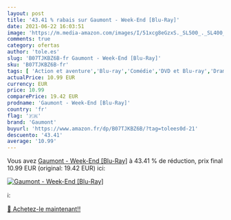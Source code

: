 ```yaml
---
layout: post
title: '43.41 % rabais sur Gaumont - Week-End [Blu-Ray]'
date: 2021-06-22 16:03:51
image: 'https://m.media-amazon.com/images/I/51xcg8eGzxS._SL500_._SL400_.jpg'
comments: true
category: ofertas
author: 'tole.es'
slug: 'B07TJKBZ6B-fr Gaumont - Week-End [Blu-Ray]'
sku: 'B07TJKBZ6B-fr'
tags: [ 'Action et aventure','Blu-ray','Comédie','DVD et Blu-ray','Drame et émotion','Featured Categories','Films','gaumont', ]
actualPrice: 10.99 EUR
currency: EUR
price: 10.99
comparePrice: 19.42 EUR
prodname: 'Gaumont - Week-End [Blu-Ray]'
country: 'fr'
flag: '🇫🇷'
brand: 'Gaumont'
buyurl: 'https://www.amazon.fr/dp/B07TJKBZ6B/?tag=tolees0d-21'
descuento: '43.41'
average: '10.99'
---
```


Vous avez [Gaumont - Week-End [Blu-Ray]](https://www.amazon.fr/dp/B07TJKBZ6B/?tag=tolees0d-21)  à  43.41 % de réduction, prix final  10.99 EUR (original: 19.42 EUR) ici:

[![Gaumont - Week-End [Blu-Ray]](https://m.media-amazon.com/images/I/51xcg8eGzxS._SL500_._SL400_.jpg)](https://www.amazon.fr/dp/B07TJKBZ6B/?tag=tolees0d-21)

ℹ️:


[🛒 Achetez-le maintenant!!](https://www.amazon.fr/dp/B07TJKBZ6B/?tag=tolees0d-21)
